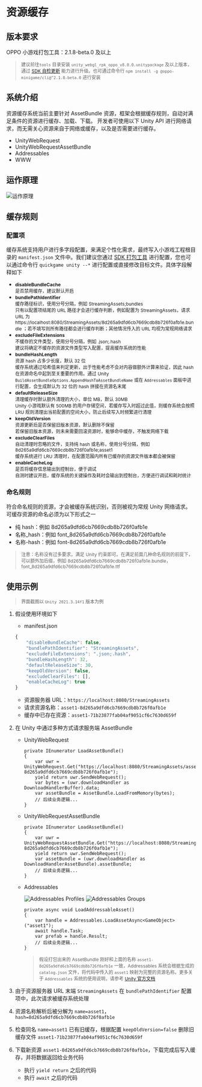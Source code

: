 # 资源缓存

## 版本要求

OPPO 小游戏打包工具：2.1.8-beta.0 及以上
> <span style="font-size:12px">建议前往`tools` 目录安装 `unity_webgl_rpk_oppo_v8.0.0.unitypackage` 及以上版本，通过 [SDK 自检更新](SDKUpdate.md) 能力进行升级。也可通过命令行 `npm install -g @oppo-minigame/cli@^2.1.8-beta.0` 进行安装</span>

## 系统介绍

资源缓存系统当前主要针对 AssetBundle 资源，框架会根据缓存规则，自动对满足条件的资源进行缓存、加载、下载。
开发者可使用以下 Unity API 进行网络请求，而无需关心资源来自于网络或缓存，以及是否需要进行缓存。

- UnityWebRequest
- UnityWebRequestAssetBundle
- Addressables
- WWW

## 运作原理

![运作原理](image/CacheSystemFD.png)

## 缓存规则

### 配置项

缓存系统支持用户进行多字段配置，来满足个性化需求，最终写入小游戏工程根目录的 `manifest.json` 文件中。我们建议您通过 [SDK 打包工具](TransformBySDK.md) 进行配置，您也可以通过命令行 `quickgame unity --*` 进行配置或直接修改目标文件。具体字段解释如下

- <span style="font-size:12px">**disableBundleCache**  
是否禁用缓存，建议默认开启</span>
- <span style="font-size:12px">**bundlePathIdentifier**  
缓存路径标识，使用分号分隔，例如 StreamingAssets;bundles  
只有以配置项结尾的 URL 路径才会进行缓存判断，例如配置为 StreamingAssets，请求 URL 为 https://localhost:8080/StreamingAssets/8d265a9dfd6cb7669cdb8b726f0afb1e.bundle ；若不填写则所有路径都会进行缓存判断；其他情况传入的 URL 均视为常规网络请求</span>
- <span style="font-size:12px">**excludeFileExtensions**  
不缓存的文件类型，使用分号分隔，例如 .json;.hash  
建议将确定不缓存的资源文件类型写入配置，提高缓存系统的性能</span>
- <span style="font-size:12px">**bundleHashLength**  
资源 hash 占多少长度，默认 32 位  
缓存系统通过哈希值来判定更新，出于性能考虑不会对内容做额外计算来验证，因此 hash 在资源命名中起到至关重要的作用。通过 Unity `BuildAssetBundleOptions.AppendHashToAssetBundleName` 或在 `Addressables` 面板中进行配置，会生成默认为 32 位的 hash 拼接在资源名末尾</span>
- <span style="font-size:12px">**defaultReleaseSize**  
清理缓存时默认额外清理的大小，单位 MB，默认 30MB  
Unity 小游戏默认有 500MB 的用户存储空间，若缓存写入时超过此值，则缓存系统会按照 LRU 规则清理出当前配置的空间大小，防止后续写入时频繁进行清理</span>
- <span style="font-size:12px">**keepOldVersion**  
资源更新后是否保留旧版本资源，默认删除不保留  
若保留旧版本资源，则未来需要回滚资源时，能够命中缓存，不触发网络下载</span>
- <span style="font-size:12px">**excludeClearFiles**  
自动清理时忽略的文件，支持纯 hash 或名称，使用分号分隔，例如 8d265a9dfd6cb7669cdb8b726f0afb1e;asset1  
缓存系统进行 LRU 清理时，在配置范围内所有已缓存的资源文件版本都会被保留</span>
- <span style="font-size:12px">**enableCacheLog**  
是否将缓存信息输出到控制台，便于调试  
自测时建议开启，缓存系统的关键操作及耗时会输出到控制台，方便进行调试和耗时统计</span>

### 命名规则

符合命名规则的资源，才会被缓存系统识别，否则被视为常规 Unity 网络请求。可缓存资源的命名必须为以下形式之一

- 纯 hash：例如 8d265a9dfd6cb7669cdb8b726f0afb1e
- 名称_hash：例如 font_8d265a9dfd6cb7669cdb8b726f0afb1e
- 名称-hash：例如 font-8d265a9dfd6cb7669cdb8b726f0afb1e

> <span style="font-size:12px">注意：名称没有过多要求，满足 Unity 约束即可。在满足前面几种命名规则的前提下，可以额外加后缀，例如 8d265a9dfd6cb7669cdb8b726f0afb1e.bundle，font_8d265a9dfd6cb7669cdb8b726f0afb1e.ttf</span>

## 使用示例

> <span style="font-size:12px">界面截图以 `Unity 2021.3.14f1` 版本为例 </span>

1. 假设使用环境如下
    - manifest.json
    ```javascript
    {
        "disableBundleCache": false,
        "bundlePathIdentifier": "StreamingAssets",
        "excludeFileExtensions": ".json;.hash",
        "bundleHashLength": 32,
        "defaultReleaseSize": 30,
        "keepOldVersion": false,
        "excludeClearFiles": [],
        "enableCacheLog": true
    }
    ```

    - 资源服务器 URL：`https://localhost:8080/StreamingAssets`
    - 请求资源名称：`asset1-8d265a9dfd6cb7669cdb8b726f0afb1e`
    - 缓存中已存在资源：`asset1-71b23877fab04af9051cf6c7630d659f`
    

2. 在 Unity 中通过多种方式请求服务端 AssetBundle
    - UnityWebRequest
        ```
        private IEnumerator LoadAssetBundle()
        {
            var uwr = UnityWebRequest.Get("https://localhost:8080/StreamingAssets/asset1-8d265a9dfd6cb7669cdb8b726f0afb1e");
            yield return uwr.SendWebRequest();
            var bytes = (uwr.downloadHandler as DownloadHandlerBuffer).data;
            var assetBundle = AssetBundle.LoadFromMemory(bytes);
            // 后续业务逻辑...
        }
        ```

    - UnityWebRequestAssetBundle

        ```
        private IEnumerator LoadAssetBundle()
        {
            var uwr = UnityWebRequestAssetBundle.Get("https://localhost:8080/StreamingAssets/asset1-8d265a9dfd6cb7669cdb8b726f0afb1e");
            yield return uwr.SendWebRequest();
            var assetBundle = (uwr.downloadHandler as DownloadHandlerAssetBundle).assetBundle;
            // 后续业务逻辑...
        }
        ```
        
    - Addressables

        ![Addressables Profiles](image/AssetCacheExample_AddressablesProfiles.png)
        ![Addressables Groups](image/AssetCacheExample_AddressablesGroups.png)

        ```
        private async void LoadAddressableAsset()
        {
            var handle = Addressables.LoadAssetAsync<GameObject>("asset1");
            await handle.Task;
            var prefab = handle.Result;
            // 后续业务逻辑...
        }
        ```
        > <span style="font-size:12px">假设打包出来的 AssetBundle 刚好和上面的名称 `asset1-8d265a9dfd6cb7669cdb8b726f0afb1e` 一致，Addressables 系统会根据生成的 `catalog.json` 文件，将代码中传入的 `asset1` 映射为完整的资源名称。更多关于 `Addressables` 系统的使用说明，请参考 [Unity 官方文档](https://docs.unity3d.com/Manual/com.unity.addressables.html)</span>

3. 由于资源服务器 URL 末端 `StreamingAssets` 在 `bundlePathIdentifier` 配置项中，此次请求被缓存系统处理

4. 资源名称解析后被分解为 `name=asset1`，`hash=8d265a9dfd6cb7669cdb8b726f0afb1e`

5. 检查同名 `name=asset1` 已有旧缓存，根据配置 `keepOldVersion=false` 删除旧缓存文件 `asset1-71b23877fab04af9051cf6c7630d659f`

6. 下载新资源 `asset1-8d265a9dfd6cb7669cdb8b726f0afb1e`，下载完成后写入缓存，并将数据返回给业务代码
    - 执行 `yield return` 之后的代码
    - 执行 `await` 之后的代码